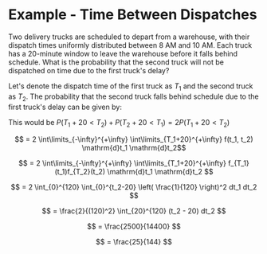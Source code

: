 # Example - Time Between Dispatches

Two delivery trucks are scheduled to depart from a warehouse, with their dispatch times uniformly distributed between 8 AM and 10 AM. Each truck has a 20-minute window to leave the warehouse before it falls behind schedule. What is the probability that the second truck will not be dispatched on time due to the first truck's delay?

Let's denote the dispatch time of the first truck as $T_1$ and the second truck as $T_2$. The probability that the second truck falls behind schedule due to the first truck's delay can be given by:

This would be $P(T_1 + 20 < T_2) + P(T_2 + 20 < T_1) = 2 P(T_1 + 20 < T_2)$

$$
= 2 \int\limits_{-\infty}^{+\infty} \int\limits_{T_1+20}^{+\infty} f(t_1, t_2)  \mathrm{d}t_1  \mathrm{d}t_2$$


$$
= 2 \int\limits_{-\infty}^{+\infty} \int\limits_{T_1+20}^{+\infty} f_{T_1}(t_1)f_{T_2}(t_2)  \mathrm{d}t_1  \mathrm{d}t_2
$$

$$
= 2 \int_{0}^{120} \int_{0}^{t_2-20} \left( \frac{1}{120} \right)^2 dt_1 dt_2
$$

$$
= \frac{2}{(120)^2} \int_{20}^{120} (t_2 - 20) dt_2
$$

$$
= \frac{2500}{14400}
$$

$$
= \frac{25}{144}
$$

